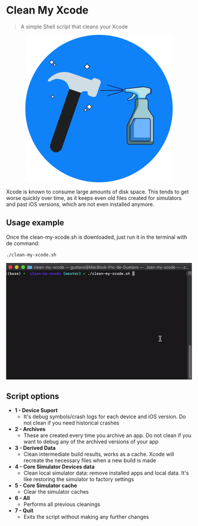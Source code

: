 # Clean My Xcode
> A simple Shell script that cleans your Xcode

<p align="center"><img src="images/head_image.png" alt="Clean My Xcode"></p>

Xcode is known to consume large amounts of disk space. This tends to get worse quickly over time, as it keeps even old files created for simulators and past iOS versions, which are not even installed anymore.

## Usage example

Once the clean-my-xcode.sh is downloaded, just run it in the terminal with de command: 

```sh
./clean-my-xcode.sh
```

![](images/terminal.gif)

## Script options

* **1 - Device Suport**
    * It's debug symbols/crash logs for each device and iOS version. Do not clean if you need historical crashes
* **2 - Archives**
    * These are created every time you archive an app. Do not clean if you want to debug any of the archived versions of your app
* **3 - Derived Data**
    * Clean intermediate build results, works as a cache. Xcode will recreate the necessary files when a new build is made
* **4 - Core Simulator Devices data**
    * Clean local simulator data: remove installed apps and local data. It's like restoring the simulator to factory settings
* **5 - Core Simulator cache**
    * Clear the simulator caches
* **6 - All**
    * Performs all previous cleanings
* **7 - Quit**
    * Exits the script without making any further changes
